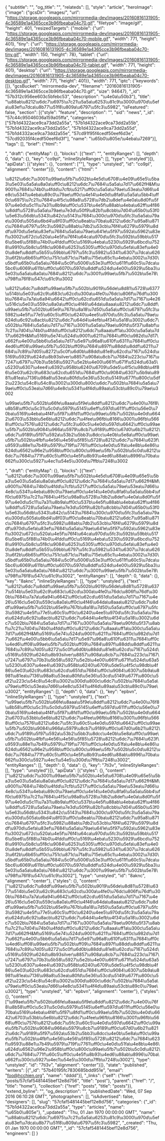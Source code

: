 {
"subtitle": "", "og_title": "", "relateds": [], "style": "article", "heroImage": {"image": {"gcsDir": "images/", "url": "https://storage.googleapis.com/mirrormedia-dev/images/20160816131905-4c36589e1a4365cce3b96fbeaba04c70.gif", "filetype": "image/gif", "height": 401, "resizedTargets": {"mobile": {"url": "https://storage.googleapis.com/mirrormedia-dev/images/20160816131905-4c36589e1a4365cce3b96fbeaba04c70-mobile.gif", "width": 771, "height": 401}, "tiny": {"url": "https://storage.googleapis.com/mirrormedia-dev/images/20160816131905-4c36589e1a4365cce3b96fbeaba04c70-tiny.gif", "width": 150, "height": 78}, "tablet": {"url": "https://storage.googleapis.com/mirrormedia-dev/images/20160816131905-4c36589e1a4365cce3b96fbeaba04c70-tablet.gif", "width": 771, "height": 401}, "desktop": {"url": "https://storage.googleapis.com/mirrormedia-dev/images/20160816131905-4c36589e1a4365cce3b96fbeaba04c70-desktop.gif", "width": 771, "height": 401}}, "width": 771, "iptc": {"keywords": []}, "gcsBucket": "mirrormedia-dev", "filename": "20160816131905-4c36589e1a4365cce3b96fbeaba04c70.gif", "size": 94647}, "_id": "57b312c956ee603c5bfebc53", "description": "\u4e0a\u50b3"}, "title": "\u88ab\u8212\u6dc7\u6975\u7c21\u5a5a\u6253\u81c9\u3000\u970d\u5efa\u83ef\u7dca\u8b77\u51f8\u809a\u6797\u5fc3\u5982", "isFeatured": false, "section": [{"style": "feature", "description": "", "sid": "news", "_id": "57c44c95046036a159a05ffa", "categories": ["57b1d4322ace9ca73dd2a55a", "57b1d4322ace9ca73dd2a55b", "57b1d4322ace9ca73dd2a55c", "57b1d4322ace9ca73dd2a55d", "57b1d4332ace9ca73dd2a55e", "57cd91f95f4cedf50eef6d3e", "57cd92035f4cedf50eef6d3f"], "name": "\u65b0\u805e/\u4eba\u7269"}], "tags": [], "brief": {"html": "<p></p>", "draft": {"entityMap": {}, "blocks": [{"text": "", "entityRanges": [], "depth": 0, "data": {}, "key": "co9pl", "inlineStyleRanges": [], "type": "unstyled"}]}, "apiData": [{"styles": {}, "content": [""], "type": "unstyled", "id": "co9pl", "alignment": "center"}]}, "content": {"html": "<p>\u8212\u6dc7\u3001\u99ae\u5fb7\u502b\u4e5d\u6708\u4e09\u65e5\u5ba3\u5e03\u5a5a\u8a0a\uff0c\u8212\u6dc7\u7684\u5a5a\u7d17\u662fH&M\u9001\u7684\u74b0\u4fdd\u7cfb\u5217\uff0c\u5a5a\u79ae\u53ea\u7d66\u4e8c\u5341\u4eba\u89c0\u79ae\uff0c\u4e14\u4e0d\u8fa6\u5a5a\u5bb4\uff0c\u6975\u7c21\u7684\u4f5c\u98a8\u5728\u7db2\u8def\u4e0a\u8d0f\u5f97\u4e0d\u5c11\u7a31\u8b9a\uff0c\u537b\u4e5f\u88ab\u4eba\u62ff\u4f86\u8ddf\u5728\u5a5a\u79ae\u7e3d\u50f9\u82b1\u8cbb\u7d04\u65b0\u53f0\u5e63\u56db\u5343\u842c\u5143\u7684\u300c\u970d\u5fc3\u5a5a\u79ae\u300d\u505a\u6bd4\u8f03\uff0c\u8eab\u70ba\u8212\u6dc7\u95a8\u871c\u7684\u6797\u5fc3\u5982\u88ab\u7db2\u53cb\u76f4\u6279\u5979\u8ddf\u970d\u5efa\u83ef\u7684\u5a5a\u79ae\u641e\u5f97\u592a\u5962\u83ef\u3002\u672c\u520a\u4e5f\u76f4\u64ca\u970d\u5fc3\u592b\u59bb\u5176\u5be6\u5f88\u74b0\u4fdd\uff0c\u5169\u4eba\u5230\u5929\u6bcd\u7528\u9910\u5b8c\u5f8c\u9084\u6253\u5305\uff0c\u970d\u5efa\u83ef\u4e00\u8def\u8ddf\u5b55\u59bb\u6797\u5fc3\u5982\u5341\u6307\u7dca\u6263\u6f2b\u6b65\uff0c\u751c\u871c\u7fa8\u715e\u65c1\u4eba\u3002\u7d30\u5bdf\u65b0\u5a5a\u7684\u5c0f\u5006\u53e3\uff0c\u611f\u60c5\u7dca\u5bc6\u6069\u611b\uff0c\u6070\u597d\u8ddf\u524d\u4e00\u5929\u5ba3\u5e03\u5a5a\u8a0a\u7684\u8212\u6dc7\u3001\u99ae\u5fb7\u502b\u5e78\u798f\u76f8\u547c\u61c9\u3002</p><p>\u8212\u6dc7\u8ddf\u99ae\u5fb7\u502b\u9019\u56de\u8d81\u5728\u6377\u514b\u5e03\u62c9\u683c\u62cd\u300a\u4fe0\u76dc\u806f\u76df\u300b\u7684\u7a7a\u6a94\u6642\uff0c\u62cd\u651d\u5a5a\u7d17\u7167\u4e26\u516c\u5e03\u559c\u8a0a\uff0c\u4f46\u64da\u8aaa\u8212\u6dc7\u8ddf\u99ae\u5fb7\u502b\u65e9\u767b\u8a18\u7d50\u5a5a\uff0c\u6797\u5fc3\u5982\u4e5f\u77e5\u60c5\uff0c\u6240\u4ee5\u970d\u5fc3\u5a5a\u79ae\u624d\u6c92\u8acb\u8212\u6dc7\u64d4\u4efb\u4f34\u5a18\u3002\u6dc7\u502b\u7684\u5a5a\u7d17\u7167\u3001\u5a5a\u79ae\u90fd\u5f37\u8abf\u7c21\u7d04\u74b0\u4fdd\uff0c\u8212\u6dc7\u8aaa\uff1a\u300c\u5a5a\u7d17\u662fH&M\u5169\u5e74\u524d\u9001\u6211\u7684\uff0c\u982d\u7d17\u662f\u4e00\u5bb6\u5a5a\u7d17\u5e97\u96a8\u610f\u6311\u7684\uff0c\u4ed6\uff08\u99ae\u5fb7\u502b\uff09\u7684\u897f\u88dd\u8ddf\u6211\u7684\u7c89\u7d05\u8272\u5c0f\u6d0b\u88dd\u81e8\u62cd\u7167\u524d\u5169\u5929\u624d\u8b93silver\u8857\u908a\u8cb7\u7684\u223c\u7167\u7247\u6797\u70b3\u5b58\u5927\u5e2b\u4e00\u661f\u671f\u524d\u63a5\u5230\u6307\u4ee4\u6392\u958b\u6240\u6709\u5de5\u4f5c\u98db\u4f86\u5e03\u62c9\u683c\u62cd\u651d\u7684\uff0c\u9084\u6307\u5b9a\u8981\u81ea\u7136\u98a8\u53ea\u80fd\u5e36\u53cd\u5149\u677f\u800c\u5df2\u223c\u54c8\u54c8\u3002\u300d\u800c\u6dc7\u502b\u7684\u5a5a\u79ae\uff0c\u53ea\u7d66\u4e8c\u5341\u4f4d\u89aa\u53cb\u89c0\u79ae\u3002</p><p>\u99ae\u5fb7\u502b\u66fe\u8aaa\u5f9e\u8ddf\u8212\u6dc7\u4e00\u76f8\u8b58\uff0c\u5c31\u5c0d\u5979\u5145\u6eff\u597d\u611f\uff0c\u56e0\u70ba\u5169\u4eba\u4f4f\u5f97\u8fd1\uff0c\u99ae\u5fb7\u502b\u4e0d\u6642\u6703\u53bb\u5e6b\u8212\u6dc7\u4fee\u96fb\u8166\u3001\u96fb\u5668\uff0c\u7576\u8212\u6dc7\u5fc3\u60c5\u4e0d\u597d\u6642\uff0c\u99ae\u5fb7\u502b\u9084\u966a\u5979\u8cb7\u9189\uff0c\u67d0\u6b21\u8212\u6dc7\u9189\u5f97\u592a\u53b2\u5bb3\u8dcc\u4e0b\u5e8a\uff0c\u99ae\u5fb7\u502b\u4fbf\u4e56\u4e56\u5f85\u5728\u8212\u6dc7\u7684\u623f\u9593\u88e1\u7b49\u5979\u719f\u7761\uff0c\u4e0d\u51fa\u4e8b\u4e86\u624d\u6562\u96e2\u958b\uff0c\u800c\u99ae\u5fb7\u502b\u5c0d\u8212\u6dc7\u7684\u771f\u60c5\uff0c\u4e5f\u8b93\u4ed6\u88ab\u8996\u70ba\u662f\u300c\u5927\u4ec1\u54e5\u300d\u7ffb\u7248\u3002</p>", "draft": {"entityMap": {}, "blocks": [{"text": "\u8212\u6dc7\u3001\u99ae\u5fb7\u502b\u4e5d\u6708\u4e09\u65e5\u5ba3\u5e03\u5a5a\u8a0a\uff0c\u8212\u6dc7\u7684\u5a5a\u7d17\u662fH&M\u9001\u7684\u74b0\u4fdd\u7cfb\u5217\uff0c\u5a5a\u79ae\u53ea\u7d66\u4e8c\u5341\u4eba\u89c0\u79ae\uff0c\u4e14\u4e0d\u8fa6\u5a5a\u5bb4\uff0c\u6975\u7c21\u7684\u4f5c\u98a8\u5728\u7db2\u8def\u4e0a\u8d0f\u5f97\u4e0d\u5c11\u7a31\u8b9a\uff0c\u537b\u4e5f\u88ab\u4eba\u62ff\u4f86\u8ddf\u5728\u5a5a\u79ae\u7e3d\u50f9\u82b1\u8cbb\u7d04\u65b0\u53f0\u5e63\u56db\u5343\u842c\u5143\u7684\u300c\u970d\u5fc3\u5a5a\u79ae\u300d\u505a\u6bd4\u8f03\uff0c\u8eab\u70ba\u8212\u6dc7\u95a8\u871c\u7684\u6797\u5fc3\u5982\u88ab\u7db2\u53cb\u76f4\u6279\u5979\u8ddf\u970d\u5efa\u83ef\u7684\u5a5a\u79ae\u641e\u5f97\u592a\u5962\u83ef\u3002\u672c\u520a\u4e5f\u76f4\u64ca\u970d\u5fc3\u592b\u59bb\u5176\u5be6\u5f88\u74b0\u4fdd\uff0c\u5169\u4eba\u5230\u5929\u6bcd\u7528\u9910\u5b8c\u5f8c\u9084\u6253\u5305\uff0c\u970d\u5efa\u83ef\u4e00\u8def\u8ddf\u5b55\u59bb\u6797\u5fc3\u5982\u5341\u6307\u7dca\u6263\u6f2b\u6b65\uff0c\u751c\u871c\u7fa8\u715e\u65c1\u4eba\u3002\u7d30\u5bdf\u65b0\u5a5a\u7684\u5c0f\u5006\u53e3\uff0c\u611f\u60c5\u7dca\u5bc6\u6069\u611b\uff0c\u6070\u597d\u8ddf\u524d\u4e00\u5929\u5ba3\u5e03\u5a5a\u8a0a\u7684\u8212\u6dc7\u3001\u99ae\u5fb7\u502b\u5e78\u798f\u76f8\u547c\u61c9\u3002", "entityRanges": [], "depth": 0, "data": {}, "key": "8aknc", "inlineStyleRanges": [], "type": "unstyled"}, {"text": "\u8212\u6dc7\u8ddf\u99ae\u5fb7\u502b\u9019\u56de\u8d81\u5728\u6377\u514b\u5e03\u62c9\u683c\u62cd\u300a\u4fe0\u76dc\u806f\u76df\u300b\u7684\u7a7a\u6a94\u6642\uff0c\u62cd\u651d\u5a5a\u7d17\u7167\u4e26\u516c\u5e03\u559c\u8a0a\uff0c\u4f46\u64da\u8aaa\u8212\u6dc7\u8ddf\u99ae\u5fb7\u502b\u65e9\u767b\u8a18\u7d50\u5a5a\uff0c\u6797\u5fc3\u5982\u4e5f\u77e5\u60c5\uff0c\u6240\u4ee5\u970d\u5fc3\u5a5a\u79ae\u624d\u6c92\u8acb\u8212\u6dc7\u64d4\u4efb\u4f34\u5a18\u3002\u6dc7\u502b\u7684\u5a5a\u7d17\u7167\u3001\u5a5a\u79ae\u90fd\u5f37\u8abf\u7c21\u7d04\u74b0\u4fdd\uff0c\u8212\u6dc7\u8aaa\uff1a\u300c\u5a5a\u7d17\u662fH&M\u5169\u5e74\u524d\u9001\u6211\u7684\uff0c\u982d\u7d17\u662f\u4e00\u5bb6\u5a5a\u7d17\u5e97\u96a8\u610f\u6311\u7684\uff0c\u4ed6\uff08\u99ae\u5fb7\u502b\uff09\u7684\u897f\u88dd\u8ddf\u6211\u7684\u7c89\u7d05\u8272\u5c0f\u6d0b\u88dd\u81e8\u62cd\u7167\u524d\u5169\u5929\u624d\u8b93silver\u8857\u908a\u8cb7\u7684\u223c\u7167\u7247\u6797\u70b3\u5b58\u5927\u5e2b\u4e00\u661f\u671f\u524d\u63a5\u5230\u6307\u4ee4\u6392\u958b\u6240\u6709\u5de5\u4f5c\u98db\u4f86\u5e03\u62c9\u683c\u62cd\u651d\u7684\uff0c\u9084\u6307\u5b9a\u8981\u81ea\u7136\u98a8\u53ea\u80fd\u5e36\u53cd\u5149\u677f\u800c\u5df2\u223c\u54c8\u54c8\u3002\u300d\u800c\u6dc7\u502b\u7684\u5a5a\u79ae\uff0c\u53ea\u7d66\u4e8c\u5341\u4f4d\u89aa\u53cb\u89c0\u79ae\u3002", "entityRanges": [], "depth": 0, "data": {}, "key": "epbvn", "inlineStyleRanges": [], "type": "unstyled"}, {"text": "\u99ae\u5fb7\u502b\u66fe\u8aaa\u5f9e\u8ddf\u8212\u6dc7\u4e00\u76f8\u8b58\uff0c\u5c31\u5c0d\u5979\u5145\u6eff\u597d\u611f\uff0c\u56e0\u70ba\u5169\u4eba\u4f4f\u5f97\u8fd1\uff0c\u99ae\u5fb7\u502b\u4e0d\u6642\u6703\u53bb\u5e6b\u8212\u6dc7\u4fee\u96fb\u8166\u3001\u96fb\u5668\uff0c\u7576\u8212\u6dc7\u5fc3\u60c5\u4e0d\u597d\u6642\uff0c\u99ae\u5fb7\u502b\u9084\u966a\u5979\u8cb7\u9189\uff0c\u67d0\u6b21\u8212\u6dc7\u9189\u5f97\u592a\u53b2\u5bb3\u8dcc\u4e0b\u5e8a\uff0c\u99ae\u5fb7\u502b\u4fbf\u4e56\u4e56\u5f85\u5728\u8212\u6dc7\u7684\u623f\u9593\u88e1\u7b49\u5979\u719f\u7761\uff0c\u4e0d\u51fa\u4e8b\u4e86\u624d\u6562\u96e2\u958b\uff0c\u800c\u99ae\u5fb7\u502b\u5c0d\u8212\u6dc7\u7684\u771f\u60c5\uff0c\u4e5f\u8b93\u4ed6\u88ab\u8996\u70ba\u662f\u300c\u5927\u4ec1\u54e5\u300d\u7ffb\u7248\u3002", "entityRanges": [], "depth": 0, "data": {}, "key": "7ti3v", "inlineStyleRanges": [], "type": "unstyled"}]}, "apiData": [{"styles": {}, "content": ["\u8212\u6dc7\u3001\u99ae\u5fb7\u502b\u4e5d\u6708\u4e09\u65e5\u5ba3\u5e03\u5a5a\u8a0a\uff0c\u8212\u6dc7\u7684\u5a5a\u7d17\u662fH&M\u9001\u7684\u74b0\u4fdd\u7cfb\u5217\uff0c\u5a5a\u79ae\u53ea\u7d66\u4e8c\u5341\u4eba\u89c0\u79ae\uff0c\u4e14\u4e0d\u8fa6\u5a5a\u5bb4\uff0c\u6975\u7c21\u7684\u4f5c\u98a8\u5728\u7db2\u8def\u4e0a\u8d0f\u5f97\u4e0d\u5c11\u7a31\u8b9a\uff0c\u537b\u4e5f\u88ab\u4eba\u62ff\u4f86\u8ddf\u5728\u5a5a\u79ae\u7e3d\u50f9\u82b1\u8cbb\u7d04\u65b0\u53f0\u5e63\u56db\u5343\u842c\u5143\u7684\u300c\u970d\u5fc3\u5a5a\u79ae\u300d\u505a\u6bd4\u8f03\uff0c\u8eab\u70ba\u8212\u6dc7\u95a8\u871c\u7684\u6797\u5fc3\u5982\u88ab\u7db2\u53cb\u76f4\u6279\u5979\u8ddf\u970d\u5efa\u83ef\u7684\u5a5a\u79ae\u641e\u5f97\u592a\u5962\u83ef\u3002\u672c\u520a\u4e5f\u76f4\u64ca\u970d\u5fc3\u592b\u59bb\u5176\u5be6\u5f88\u74b0\u4fdd\uff0c\u5169\u4eba\u5230\u5929\u6bcd\u7528\u9910\u5b8c\u5f8c\u9084\u6253\u5305\uff0c\u970d\u5efa\u83ef\u4e00\u8def\u8ddf\u5b55\u59bb\u6797\u5fc3\u5982\u5341\u6307\u7dca\u6263\u6f2b\u6b65\uff0c\u751c\u871c\u7fa8\u715e\u65c1\u4eba\u3002\u7d30\u5bdf\u65b0\u5a5a\u7684\u5c0f\u5006\u53e3\uff0c\u611f\u60c5\u7dca\u5bc6\u6069\u611b\uff0c\u6070\u597d\u8ddf\u524d\u4e00\u5929\u5ba3\u5e03\u5a5a\u8a0a\u7684\u8212\u6dc7\u3001\u99ae\u5fb7\u502b\u5e78\u798f\u76f8\u547c\u61c9\u3002"], "type": "unstyled", "id": "8aknc", "alignment": "center"}, {"styles": {}, "content": ["\u8212\u6dc7\u8ddf\u99ae\u5fb7\u502b\u9019\u56de\u8d81\u5728\u6377\u514b\u5e03\u62c9\u683c\u62cd\u300a\u4fe0\u76dc\u806f\u76df\u300b\u7684\u7a7a\u6a94\u6642\uff0c\u62cd\u651d\u5a5a\u7d17\u7167\u4e26\u516c\u5e03\u559c\u8a0a\uff0c\u4f46\u64da\u8aaa\u8212\u6dc7\u8ddf\u99ae\u5fb7\u502b\u65e9\u767b\u8a18\u7d50\u5a5a\uff0c\u6797\u5fc3\u5982\u4e5f\u77e5\u60c5\uff0c\u6240\u4ee5\u970d\u5fc3\u5a5a\u79ae\u624d\u6c92\u8acb\u8212\u6dc7\u64d4\u4efb\u4f34\u5a18\u3002\u6dc7\u502b\u7684\u5a5a\u7d17\u7167\u3001\u5a5a\u79ae\u90fd\u5f37\u8abf\u7c21\u7d04\u74b0\u4fdd\uff0c\u8212\u6dc7\u8aaa\uff1a\u300c\u5a5a\u7d17\u662fH&M\u5169\u5e74\u524d\u9001\u6211\u7684\uff0c\u982d\u7d17\u662f\u4e00\u5bb6\u5a5a\u7d17\u5e97\u96a8\u610f\u6311\u7684\uff0c\u4ed6\uff08\u99ae\u5fb7\u502b\uff09\u7684\u897f\u88dd\u8ddf\u6211\u7684\u7c89\u7d05\u8272\u5c0f\u6d0b\u88dd\u81e8\u62cd\u7167\u524d\u5169\u5929\u624d\u8b93silver\u8857\u908a\u8cb7\u7684\u223c\u7167\u7247\u6797\u70b3\u5b58\u5927\u5e2b\u4e00\u661f\u671f\u524d\u63a5\u5230\u6307\u4ee4\u6392\u958b\u6240\u6709\u5de5\u4f5c\u98db\u4f86\u5e03\u62c9\u683c\u62cd\u651d\u7684\uff0c\u9084\u6307\u5b9a\u8981\u81ea\u7136\u98a8\u53ea\u80fd\u5e36\u53cd\u5149\u677f\u800c\u5df2\u223c\u54c8\u54c8\u3002\u300d\u800c\u6dc7\u502b\u7684\u5a5a\u79ae\uff0c\u53ea\u7d66\u4e8c\u5341\u4f4d\u89aa\u53cb\u89c0\u79ae\u3002"], "type": "unstyled", "id": "epbvn", "alignment": "center"}, {"styles": {}, "content": ["\u99ae\u5fb7\u502b\u66fe\u8aaa\u5f9e\u8ddf\u8212\u6dc7\u4e00\u76f8\u8b58\uff0c\u5c31\u5c0d\u5979\u5145\u6eff\u597d\u611f\uff0c\u56e0\u70ba\u5169\u4eba\u4f4f\u5f97\u8fd1\uff0c\u99ae\u5fb7\u502b\u4e0d\u6642\u6703\u53bb\u5e6b\u8212\u6dc7\u4fee\u96fb\u8166\u3001\u96fb\u5668\uff0c\u7576\u8212\u6dc7\u5fc3\u60c5\u4e0d\u597d\u6642\uff0c\u99ae\u5fb7\u502b\u9084\u966a\u5979\u8cb7\u9189\uff0c\u67d0\u6b21\u8212\u6dc7\u9189\u5f97\u592a\u53b2\u5bb3\u8dcc\u4e0b\u5e8a\uff0c\u99ae\u5fb7\u502b\u4fbf\u4e56\u4e56\u5f85\u5728\u8212\u6dc7\u7684\u623f\u9593\u88e1\u7b49\u5979\u719f\u7761\uff0c\u4e0d\u51fa\u4e8b\u4e86\u624d\u6562\u96e2\u958b\uff0c\u800c\u99ae\u5fb7\u502b\u5c0d\u8212\u6dc7\u7684\u771f\u60c5\uff0c\u4e5f\u8b93\u4ed6\u88ab\u8996\u70ba\u662f\u300c\u5927\u4ec1\u54e5\u300d\u7ffb\u7248\u3002"], "type": "unstyled", "id": "7ti3v", "alignment": "center"}]}, "state": "published", "writers": [{"_id": "57b40195fc7830685bdd951e", "email": "foo@hcchien.org", "name": "dddd"}], "_links": {"self": {"href": "posts/57cfaf5481445bef12e8d756", "title": "post"}, "parent": {"href": "/", "title": "home"}, "collection": {"href": "posts", "title": "posts"}}, "extend_byline": "", "og_description": "", "publishedDate": "Wed, 07 Sep 2016 06:10:28 GMT", "photographers": [], "isAdvertised": false, "designers": [], "slug": "57cfaf5481445bef12e8d756", "categories": {"_id": "57b1d4322ace9ca73dd2a55a", "type": "articles", "name": "\u65b0\u805e"}, "_updated": "Thu, 01 Jan 1970 00:00:00 GMT", "name": "\u88ab\u8212\u6dc7\u6975\u7c21\u5a5a\u6253\u81c9\u3000\u970d\u5efa\u83ef\u7dca\u8b77\u51f8\u809a\u6797\u5fc3\u5982", "_created": "Thu, 01 Jan 1970 00:00:00 GMT", "_id": "57cfaf5481445bef12e8d756", "engineers": []
}